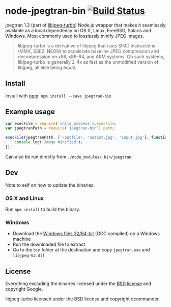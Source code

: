 # node-jpegtran-bin [![Build Status](https://secure.travis-ci.org/yeoman/node-jpegtran-bin.png?branch=master)](http://travis-ci.org/yeoman/node-jpegtran-bin)

jpegtran 1.3 (part of [libjpeg-turbo](http://libjpeg-turbo.virtualgl.org/)) Node.js wrapper that makes it seamlessly available as a local dependency on OS X, Linux, FreeBSD, Solaris and Windows. Most commonly used to losslessly minify JPEG images.

> libjpeg-turbo is a derivative of libjpeg that uses SIMD instructions (MMX, SSE2, NEON) to accelerate baseline JPEG compression and decompression on x86, x86-64, and ARM systems. On such systems, libjpeg-turbo is generally 2-4x as fast as the unmodified version of libjpeg, all else being equal.


## Install

Install with [npm](https://npmjs.org/package/jpegtran-bin): `npm install --save jpegtran-bin`


## Example usage

```js
var execFile = require('child_process').execFile;
var jpegtranPath = require('jpegtran-bin').path;

execFile(jpegtranPath, ['-outfile', 'output.jpg', 'input.jpg'], function() {
    console.log('Image minified');
});
```

Can also be run directly from `./node_modules/.bin/jpegtran`.


## Dev

Note to self on how to update the binaries.

### OS X and Linux

Run `npm install` to build the binary.

### Windows

- Download the [Windows files 32/64-bit](http://sourceforge.net/projects/libjpeg-turbo/files/) (GCC compiled) on a Windows machine
- Run the downloaded file to extract
- Go to the `bin` folder at the destination and copy `jpegtran.exe` and `libjpeg-62.dll`


## License

Everything excluding the binaries licensed under the [BSD license](http://opensource.org/licenses/bsd-license.php) and copyright Google.

libjpeg-turbo licensed under the BSD license and copyright dcommander.
